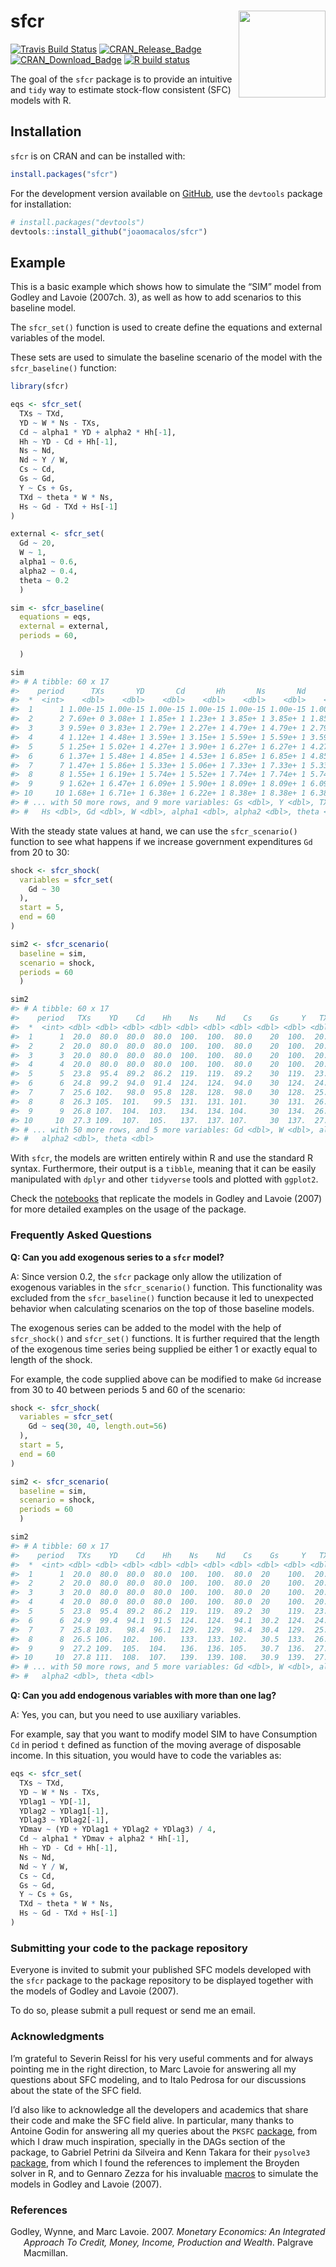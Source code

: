 
<!-- README.md is generated from README.Rmd. Please edit that file -->

# sfcr <img src='man/figures/sfcr.png' align="right" height="139" />

<!-- badges: start -->

[![Travis Build
Status](https://app.travis-ci.com/joaomacalos/sfcr.svg?branch=main)](https://app.travis-ci.com/joaomacalos/sfcr)
[![CRAN\_Release\_Badge](https://www.r-pkg.org/badges/version/sfcr)](https://CRAN.R-project.org/package=sfcr)
[![CRAN\_Download\_Badge](http://cranlogs.r-pkg.org/badges/sfcr)](https://CRAN.R-project.org/package=sfcr)
[![R build
status](https://github.com/joaomacalos/sfcr/workflows/R-CMD-check/badge.svg)](https://github.com/joaomacalos/sfcr/actions)
<!-- badges: end -->

The goal of the `sfcr` package is to provide an intuitive and `tidy` way
to estimate stock-flow consistent (SFC) models with R.

## Installation

`sfcr` is on CRAN and can be installed with:

``` r
install.packages("sfcr")
```

For the development version available on [GitHub](https://github.com/),
use the `devtools` package for installation:

``` r
# install.packages("devtools")
devtools::install_github("joaomacalos/sfcr")
```

## Example

This is a basic example which shows how to simulate the “SIM” model from
Godley and Lavoie (2007ch. 3), as well as how to add scenarios to this
baseline model.

The `sfcr_set()` function is used to create define the equations and
external variables of the model.

These sets are used to simulate the baseline scenario of the model with
the `sfcr_baseline()` function:

``` r
library(sfcr)

eqs <- sfcr_set(
  TXs ~ TXd,
  YD ~ W * Ns - TXs,
  Cd ~ alpha1 * YD + alpha2 * Hh[-1],
  Hh ~ YD - Cd + Hh[-1],
  Ns ~ Nd,
  Nd ~ Y / W,
  Cs ~ Cd,
  Gs ~ Gd,
  Y ~ Cs + Gs,
  TXd ~ theta * W * Ns,
  Hs ~ Gd - TXd + Hs[-1]
)

external <- sfcr_set(
  Gd ~ 20, 
  W ~ 1,
  alpha1 ~ 0.6,
  alpha2 ~ 0.4,
  theta ~ 0.2
  )

sim <- sfcr_baseline(
  equations = eqs, 
  external = external,
  periods = 60, 
  
  )

sim
#> # A tibble: 60 x 17
#>    period      TXs       YD       Cd       Hh       Ns       Nd       Cs
#>  *  <int>    <dbl>    <dbl>    <dbl>    <dbl>    <dbl>    <dbl>    <dbl>
#>  1      1 1.00e-15 1.00e-15 1.00e-15 1.00e-15 1.00e-15 1.00e-15 1.00e-15
#>  2      2 7.69e+ 0 3.08e+ 1 1.85e+ 1 1.23e+ 1 3.85e+ 1 3.85e+ 1 1.85e+ 1
#>  3      3 9.59e+ 0 3.83e+ 1 2.79e+ 1 2.27e+ 1 4.79e+ 1 4.79e+ 1 2.79e+ 1
#>  4      4 1.12e+ 1 4.48e+ 1 3.59e+ 1 3.15e+ 1 5.59e+ 1 5.59e+ 1 3.59e+ 1
#>  5      5 1.25e+ 1 5.02e+ 1 4.27e+ 1 3.90e+ 1 6.27e+ 1 6.27e+ 1 4.27e+ 1
#>  6      6 1.37e+ 1 5.48e+ 1 4.85e+ 1 4.53e+ 1 6.85e+ 1 6.85e+ 1 4.85e+ 1
#>  7      7 1.47e+ 1 5.86e+ 1 5.33e+ 1 5.06e+ 1 7.33e+ 1 7.33e+ 1 5.33e+ 1
#>  8      8 1.55e+ 1 6.19e+ 1 5.74e+ 1 5.52e+ 1 7.74e+ 1 7.74e+ 1 5.74e+ 1
#>  9      9 1.62e+ 1 6.47e+ 1 6.09e+ 1 5.90e+ 1 8.09e+ 1 8.09e+ 1 6.09e+ 1
#> 10     10 1.68e+ 1 6.71e+ 1 6.38e+ 1 6.22e+ 1 8.38e+ 1 8.38e+ 1 6.38e+ 1
#> # ... with 50 more rows, and 9 more variables: Gs <dbl>, Y <dbl>, TXd <dbl>,
#> #   Hs <dbl>, Gd <dbl>, W <dbl>, alpha1 <dbl>, alpha2 <dbl>, theta <dbl>
```

With the steady state values at hand, we can use the `sfcr_scenario()`
function to see what happens if we increase government expenditures `Gd`
from 20 to 30:

``` r
shock <- sfcr_shock(
  variables = sfcr_set(
    Gd ~ 30
  ),
  start = 5,
  end = 60
)

sim2 <- sfcr_scenario(
  baseline = sim,
  scenario = shock,
  periods = 60
  )

sim2
#> # A tibble: 60 x 17
#>    period   TXs    YD    Cd    Hh    Ns    Nd    Cs    Gs     Y   TXd    Hs
#>  *  <int> <dbl> <dbl> <dbl> <dbl> <dbl> <dbl> <dbl> <dbl> <dbl> <dbl> <dbl>
#>  1      1  20.0  80.0  80.0  80.0  100.  100.  80.0    20  100.  20.0  80.0
#>  2      2  20.0  80.0  80.0  80.0  100.  100.  80.0    20  100.  20.0  80.0
#>  3      3  20.0  80.0  80.0  80.0  100.  100.  80.0    20  100.  20.0  80.0
#>  4      4  20.0  80.0  80.0  80.0  100.  100.  80.0    20  100.  20.0  80.0
#>  5      5  23.8  95.4  89.2  86.2  119.  119.  89.2    30  119.  23.8  86.2
#>  6      6  24.8  99.2  94.0  91.4  124.  124.  94.0    30  124.  24.8  91.4
#>  7      7  25.6 102.   98.0  95.8  128.  128.  98.0    30  128.  25.6  95.8
#>  8      8  26.3 105.  101.   99.5  131.  131. 101.     30  131.  26.3  99.5
#>  9      9  26.8 107.  104.  103.   134.  134. 104.     30  134.  26.8 103. 
#> 10     10  27.3 109.  107.  105.   137.  137. 107.     30  137.  27.3 105. 
#> # ... with 50 more rows, and 5 more variables: Gd <dbl>, W <dbl>, alpha1 <dbl>,
#> #   alpha2 <dbl>, theta <dbl>
```

With `sfcr`, the models are written entirely within R and use the
standard R syntax. Furthermore, their output is a `tibble`, meaning that
it can be easily manipulated with `dplyr` and other `tidyverse` tools
and plotted with `ggplot2`.

Check the [notebooks](https://joaomacalos.github.io/sfcr/articles/) that
replicate the models in Godley and Lavoie (2007) for more detailed
examples on the usage of the package.

### Frequently Asked Questions

**Q: Can you add exogenous series to a `sfcr` model?**

A: Since version 0.2, the `sfcr` package only allow the utilization of
exogenous variables in the `sfcr_scenario()` function. This
functionality was excluded from the `sfcr_baseline()` function because
it led to unexpected behavior when calculating scenarios on the top of
those baseline models.

The exogenous series can be added to the model with the help of
`sfcr_shock()` and `sfcr_set()` functions. It is further required that
the length of the exogenous time series being supplied be either 1 or
exactly equal to length of the shock.

For example, the code supplied above can be modified to make `Gd`
increase from 30 to 40 between periods 5 and 60 of the scenario:

``` r
shock <- sfcr_shock(
  variables = sfcr_set(
    Gd ~ seq(30, 40, length.out=56)
  ),
  start = 5,
  end = 60
)

sim2 <- sfcr_scenario(
  baseline = sim,
  scenario = shock,
  periods = 60
  )

sim2
#> # A tibble: 60 x 17
#>    period   TXs    YD    Cd    Hh    Ns    Nd    Cs    Gs     Y   TXd    Hs
#>  *  <int> <dbl> <dbl> <dbl> <dbl> <dbl> <dbl> <dbl> <dbl> <dbl> <dbl> <dbl>
#>  1      1  20.0  80.0  80.0  80.0  100.  100.  80.0  20    100.  20.0  80.0
#>  2      2  20.0  80.0  80.0  80.0  100.  100.  80.0  20    100.  20.0  80.0
#>  3      3  20.0  80.0  80.0  80.0  100.  100.  80.0  20    100.  20.0  80.0
#>  4      4  20.0  80.0  80.0  80.0  100.  100.  80.0  20    100.  20.0  80.0
#>  5      5  23.8  95.4  89.2  86.2  119.  119.  89.2  30    119.  23.8  86.2
#>  6      6  24.9  99.4  94.1  91.5  124.  124.  94.1  30.2  124.  24.9  91.5
#>  7      7  25.8 103.   98.4  96.1  129.  129.  98.4  30.4  129.  25.8  96.1
#>  8      8  26.5 106.  102.  100.   133.  133. 102.   30.5  133.  26.5 100. 
#>  9      9  27.2 109.  105.  104.   136.  136. 105.   30.7  136.  27.2 104. 
#> 10     10  27.8 111.  108.  107.   139.  139. 108.   30.9  139.  27.8 107. 
#> # ... with 50 more rows, and 5 more variables: Gd <dbl>, W <dbl>, alpha1 <dbl>,
#> #   alpha2 <dbl>, theta <dbl>
```

**Q: Can you add endogenous variables with more than one lag?**

A: Yes, you can, but you need to use auxiliary variables.

For example, say that you want to modify model SIM to have Consumption
`Cd` in period `t` defined as function of the moving average of
disposable income. In this situation, you would have to code the
variables as:

``` r
eqs <- sfcr_set(
  TXs ~ TXd,
  YD ~ W * Ns - TXs,
  YDlag1 ~ YD[-1],
  YDlag2 ~ YDlag1[-1],
  YDlag3 ~ YDlag2[-1],
  YDmav ~ (YD + YDlag1 + YDlag2 + YDlag3) / 4,
  Cd ~ alpha1 * YDmav + alpha2 * Hh[-1],
  Hh ~ YD - Cd + Hh[-1],
  Ns ~ Nd,
  Nd ~ Y / W,
  Cs ~ Cd,
  Gs ~ Gd,
  Y ~ Cs + Gs,
  TXd ~ theta * W * Ns,
  Hs ~ Gd - TXd + Hs[-1]
)
```

### Submitting your code to the package repository

Everyone is invited to submit your published SFC models developed with
the `sfcr` package to the package repository to be displayed together
with the models of Godley and Lavoie (2007).

To do so, please submit a pull request or send me an email.

### Acknowledgments

I’m grateful to Severin Reissl for his very useful comments and for
always pointing me in the right direction, to Marc Lavoie for answering
all my questions about SFC modeling, and to Italo Pedrosa for our
discussions about the state of the SFC field.

I’d also like to acknowledge all the developers and academics that share
their code and make the SFC field alive. In particular, many thanks to
Antoine Godin for answering all my queries about the `PKSFC`
[package](https://github.com/S120/PKSFC), from which I draw much
inspiration, specially in the DAGs section of the package, to Gabriel
Petrini da Silveira and Kenn Takara for their `pysolve3`
[package](https://github.com/gpetrini/pysolve3), from which I found the
references to implement the Broyden solver in R, and to Gennaro Zezza
for his invaluable
[macros](http://gennaro.zezza.it/software/eviews/gl2006.php) to simulate
the models in Godley and Lavoie (2007).

### References

<div id="refs" class="references csl-bib-body hanging-indent">

<div id="ref-godley2007monetary" class="csl-entry">

Godley, Wynne, and Marc Lavoie. 2007. *Monetary Economics: An Integrated
Approach To Credit, Money, Income, Production and Wealth*. Palgrave
Macmillan.

</div>

</div>
